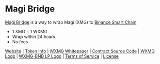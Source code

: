 # Magi Bridge
[Magi Bridge](https://swap.magibridge.com) is a way to wrap Magi (XMG) to [Binance Smart Chain](https://bscscan.com).

- 1 XMG = 1 WXMG
- Wrap within 24 hours
- No fees

[Website](https://swap.magibridge.com) | [Token Info](https://bit.ly/3GSuhLf) | [WXMG Whitepaper](https://drive.google.com/file/d/1j49VzTc1mRyKSZqPy0S1iidAN20FCaLy/view?usp=drivesdk) | [Contract Source Code](https://github.com/MagiBridge/MagiBridge/blob/main/WXMG.sol) | [WXMG Logo](https://github.com/MagiBridge/MagiBridge/blob/main/WXMG%20Logo.png) | [WXMG-BNB LP Logo](https://github.com/MagiBridge/MagiBridge/blob/main/WXMG-BNB%20LP%20Logo.png) | [Terms of Service]() | [License](https://github.com/MagiBridge/MagiBridge/blob/main/LICENSE)
